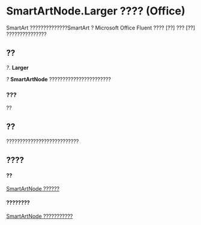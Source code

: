 
# SmartArtNode.Larger ???? (Office)

SmartArt ??????????????SmartArt ? Microsoft Office Fluent ???? [??] ??? [??] ???????????????


## ??

 _?_. **Larger**

 _?_ **SmartArtNode** ???????????????????????


### ???

??


## ??

???????????????????????????


## ????


#### ??


[SmartArtNode ??????](3987d02d-beb1-8ce0-acbb-3fc0a05b2341.md)
#### ????????


[SmartArtNode ???????????](http://msdn.microsoft.com/library/8472d586-87ed-2dd7-054b-e821f1738e3c%28Office.15%29.aspx)